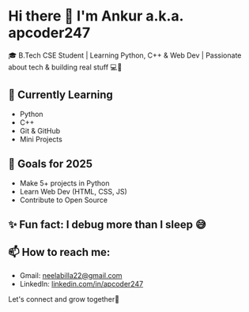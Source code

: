 # Hi there 👋 I'm Ankur a.k.a. apcoder247

🎓 B.Tech CSE Student | Learning Python, C++ & Web Dev | Passionate about tech & building real stuff 💻🚀

## 🔧 Currently Learning
- Python
- C++
- Git & GitHub
- Mini Projects

## 📌 Goals for 2025
- Make 5+ projects in Python
- Learn Web Dev (HTML, CSS, JS)
- Contribute to Open Source

## ✨ Fun fact: I debug more than I sleep 😅

## 📫 How to reach me:
- Gmail: neelabilla22@gmail.com
- LinkedIn: [linkedin.com/in/apcoder247](#)

Let's connect and grow together🌱
